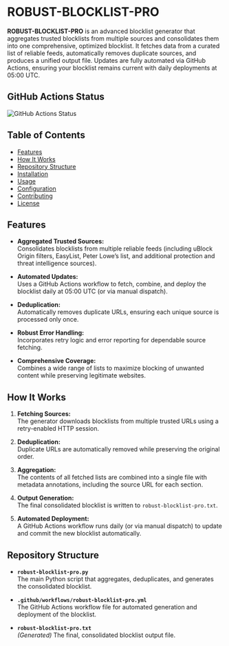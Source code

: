 # ROBUST-BLOCKLIST-PRO

**ROBUST-BLOCKLIST-PRO** is an advanced blocklist generator that aggregates trusted blocklists from multiple sources and consolidates them into one comprehensive, optimized blocklist. It fetches data from a curated list of reliable feeds, automatically removes duplicate sources, and produces a unified output file. Updates are fully automated via GitHub Actions, ensuring your blocklist remains current with daily deployments at 05:00 UTC.

## GitHub Actions Status

![GitHub Actions Status](https://github.com/your-username/your-repository/workflows/ROBUST-BLOCKLIST-PRO%20Deployment/badge.svg)

## Table of Contents

- [Features](#features)
- [How It Works](#how-it-works)
- [Repository Structure](#repository-structure)
- [Installation](#installation)
- [Usage](#usage)
- [Configuration](#configuration)
- [Contributing](#contributing)
- [License](#license)

## Features

- **Aggregated Trusted Sources:**  
  Consolidates blocklists from multiple reliable feeds (including uBlock Origin filters, EasyList, Peter Lowe’s list, and additional protection and threat intelligence sources).

- **Automated Updates:**  
  Uses a GitHub Actions workflow to fetch, combine, and deploy the blocklist daily at 05:00 UTC (or via manual dispatch).

- **Deduplication:**  
  Automatically removes duplicate URLs, ensuring each unique source is processed only once.

- **Robust Error Handling:**  
  Incorporates retry logic and error reporting for dependable source fetching.

- **Comprehensive Coverage:**  
  Combines a wide range of lists to maximize blocking of unwanted content while preserving legitimate websites.

## How It Works

1. **Fetching Sources:**  
   The generator downloads blocklists from multiple trusted URLs using a retry-enabled HTTP session.

2. **Deduplication:**  
   Duplicate URLs are automatically removed while preserving the original order.

3. **Aggregation:**  
   The contents of all fetched lists are combined into a single file with metadata annotations, including the source URL for each section.

4. **Output Generation:**  
   The final consolidated blocklist is written to `robust-blocklist-pro.txt`.

5. **Automated Deployment:**  
   A GitHub Actions workflow runs daily (or via manual dispatch) to update and commit the new blocklist automatically.

## Repository Structure

- **`robust-blocklist-pro.py`**  
  The main Python script that aggregates, deduplicates, and generates the consolidated blocklist.

- **`.github/workflows/robust-blocklist-pro.yml`**  
  The GitHub Actions workflow file for automated generation and deployment of the blocklist.

- **`robust-blocklist-pro.txt`**  
  *(Generated)* The final, consolidated blocklist output file.


